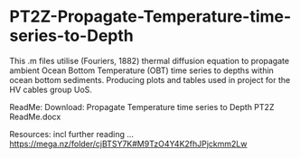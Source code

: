 # PT2Z-Propagate-Temperature-time-series-to-Depth
This .m files utilise (Fouriers, 1882) thermal diffusion equation to propagate ambient Ocean Bottom Temperature (OBT) time series to depths within ocean bottom sediments. Producing plots and tables used in project for the HV cables group UoS.

ReadMe:
Download: Propagate Temperature time series to Depth PT2Z ReadMe.docx 

Resources: incl further reading ...
https://mega.nz/folder/cjBTSY7K#M9TzO4Y4K2fhJPjckmm2Lw
